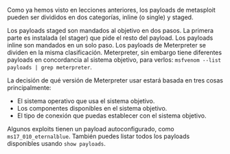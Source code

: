 Como ya hemos visto en lecciones anteriores, los payloads de metasploit pueden ser divididos en dos categorías, inline (o single) y staged.

Los payloads staged son mandados al objetivo en dos pasos. La primera parte es instalada (el stager) que pide el resto del payload. Los payloads inline son mandados en un solo paso. Los payloads de Meterpreter se dividen en la misma clasificación. Meterpreter, sin embargo tiene diferentes payloads en concordancia al sistema objetivo, para verlos: `msfvenom --list payloads | grep meterpreter`.

La decisión de qué versión de Meterpreter usar estará basada en tres cosas principalmente:

- El sistema operativo que usa el sistema objetivo.
- Los componentes disponibles en el sistema objetivo.
- El tipo de conexión que puedas establecer con el sistema objetivo.

Algunos exploits tienen un payload autoconfigurado, como `ms17_010_eternalblue`. También puedes listar todos los payloads disponibles usando `show payloads`.